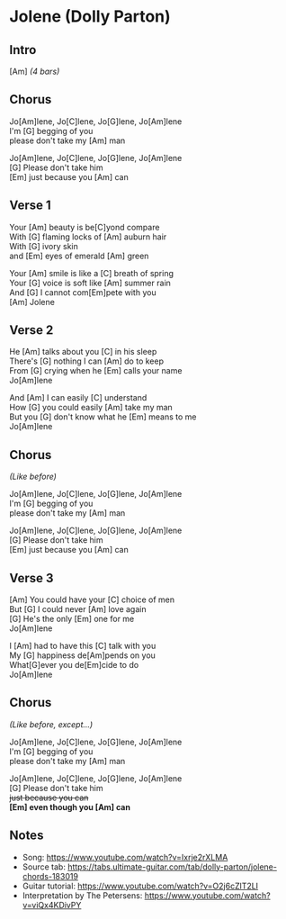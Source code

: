 # Jolene (Dolly Parton)

## Intro

[Am] _(4 bars)_
 
## Chorus

Jo[Am]lene, Jo[C]lene, Jo[G]lene, Jo[Am]lene  
I'm [G] begging of you  
please don't take my [Am] man

Jo[Am]lene, Jo[C]lene, Jo[G]lene, Jo[Am]lene  
[G] Please don't take him  
[Em] just because you [Am] can
 
## Verse 1

Your [Am] beauty is be[C]yond compare  
With [G] flaming locks of [Am] auburn hair  
With [G] ivory skin  
and [Em] eyes of emerald [Am] green

Your [Am] smile is like a [C] breath of spring  
Your [G] voice is soft like [Am] summer rain  
And [G] I cannot com[Em]pete with you  
[Am] Jolene

## Verse 2

He [Am] talks about you [C] in his sleep  
There's [G] nothing I can [Am] do to keep  
From [G] crying when he [Em] calls your name  
Jo[Am]lene

And [Am] I can easily [C] understand  
How [G] you could easily [Am] take my man  
But you [G] don't know what he [Em] means to me  
Jo[Am]lene

## Chorus

_(Like before)_

Jo[Am]lene, Jo[C]lene, Jo[G]lene, Jo[Am]lene  
I'm [G] begging of you  
please don't take my [Am] man

Jo[Am]lene, Jo[C]lene, Jo[G]lene, Jo[Am]lene  
[G] Please don't take him  
[Em] just because you [Am] can

## Verse 3

[Am] You could have your [C] choice of men  
But [G] I could never [Am] love again  
[G] He's the only [Em] one for me  
Jo[Am]lene

I [Am] had to have this [C] talk with you  
My [G] happiness de[Am]pends on you  
What[G]ever you de[Em]cide to do  
Jo[Am]lene
 
## Chorus

_(Like before, except...)_

Jo[Am]lene, Jo[C]lene, Jo[G]lene, Jo[Am]lene  
I'm [G] begging of you  
please don't take my [Am] man

Jo[Am]lene, Jo[C]lene, Jo[G]lene, Jo[Am]lene  
[G] Please don't take him  
~~just because you can~~  
**[Em] even though you [Am] can**

## Notes

- Song: <https://www.youtube.com/watch?v=Ixrje2rXLMA>
- Source tab: <https://tabs.ultimate-guitar.com/tab/dolly-parton/jolene-chords-183019>
- Guitar tutorial: <https://www.youtube.com/watch?v=O2j6cZlT2LI>
- Interpretation by The Petersens: <https://www.youtube.com/watch?v=viQx4KDivPY>
